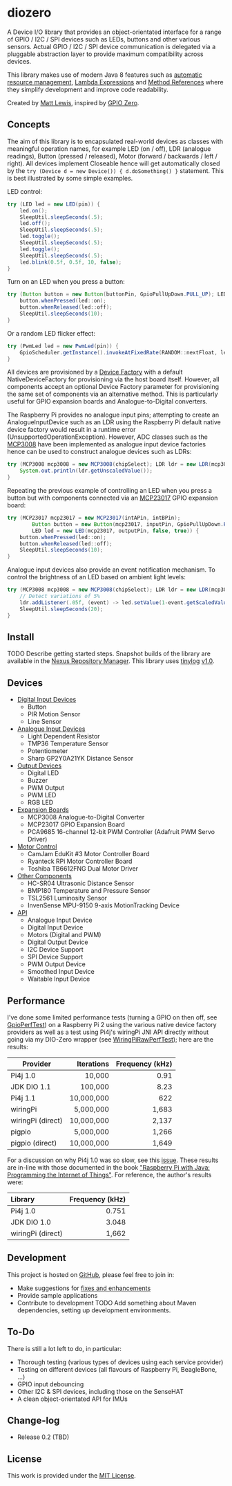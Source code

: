 # diozero
A Device I/O library that provides an object-orientated interface for a range of GPIO / I2C / SPI devices such as LEDs, buttons and other various sensors. Actual GPIO / I2C / SPI device communication is delegated via a pluggable abstraction layer to provide maximum compatibility across devices.

This library makes use of modern Java 8 features such as [automatic resource management](https://docs.oracle.com/javase/tutorial/essential/exceptions/tryResourceClose.html), [Lambda Expressions](https://docs.oracle.com/javase/tutorial/java/javaOO/lambdaexpressions.html) and [Method References](https://docs.oracle.com/javase/tutorial/java/javaOO/methodreferences.html) where they simplify development and improve code readability.

Created by [Matt Lewis](https://github.com/mattjlewis), inspired by [GPIO Zero](https://gpiozero.readthedocs.org/en/v1.1.0/index.html).

## Concepts
The aim of this library is to encapsulated real-world devices as classes with meaningful operation names, for example LED (on / off), LDR (analogue readings), Button (pressed / released), Motor (forward / backwards / left / right). All devices implement Closeable hence will get automatically closed by the `try (Device d = new Device()) { d.doSomething() }` statement. This is best illustrated by some simple examples.

LED control:
```java
try (LED led = new LED(pin)) {
	led.on();
	SleepUtil.sleepSeconds(.5);
	led.off();
	SleepUtil.sleepSeconds(.5);
	led.toggle();
	SleepUtil.sleepSeconds(.5);
	led.toggle();
	SleepUtil.sleepSeconds(.5);
	led.blink(0.5f, 0.5f, 10, false);
}
```

Turn on an LED when you press a button:
```java
try (Button button = new Button(buttonPin, GpioPullUpDown.PULL_UP); LED led = new LED(ledPin)) {
	button.whenPressed(led::on);
	button.whenReleased(led::off);
	SleepUtil.sleepSeconds(10);
}
```

Or a random LED flicker effect:
```java
try (PwmLed led = new PwmLed(pin)) {
	GpioScheduler.getInstance().invokeAtFixedRate(RANDOM::nextFloat, led::setValue, 50, 50, TimeUnit.MILLISECONDS, false);
}
```

All devices are provisioned by a [Device Factory](https://github.com/mattjlewis/diozero/blob/master/diozero-core/src/main/java/com/diozero/internal/spi/DeviceFactoryInterface.java) with a default NativeDeviceFactory for provisioning via the host board itself. However, all components accept an optional Device Factory parameter for provisioning the same set of components via an alternative method. This is particularly useful for GPIO expansion boards and Analogue-to-Digital converters.

The Raspberry Pi provides no analogue input pins; attempting to create an AnalogueInputDevice such as an LDR using the Raspberry Pi default native device factory would result in a runtime error (UnsupportedOperationException). However, ADC classes such as the [MCP3008](https://github.com/mattjlewis/diozero/blob/master/diozero-core/src/main/java/com/diozero/MCP3008.java) have been implemented as analogue input device factories hence can be used to construct analogue devices such as LDRs:
```java
try (MCP3008 mcp3008 = new MCP3008(chipSelect); LDR ldr = new LDR(mcp3008, pin, vRef, r1)) {
	System.out.println(ldr.getUnscaledValue());
}
```

Repeating the previous example of controlling an LED when you press a button but with components connected via an [MCP23017](https://github.com/mattjlewis/diozero/blob/master/diozero-core/src/main/java/com/diozero/MCP23017.java) GPIO expansion board:
```java
try (MCP23017 mcp23017 = new MCP23017(intAPin, intBPin);
		Button button = new Button(mcp23017, inputPin, GpioPullUpDown.PULL_UP);
		LED led = new LED(mcp23017, outputPin, false, true)) {
	button.whenPressed(led::on);
	button.whenReleased(led::off);
	SleepUtil.sleepSeconds(10);
}
```

Analogue input devices also provide an event notification mechanism. To control the brightness of an LED based on ambient light levels:
```java
try (MCP3008 mcp3008 = new MCP3008(chipSelect); LDR ldr = new LDR(mcp3008, pin, vRef, r1); PwmLed led = new PwmLed(ledPin)) {
	// Detect variations of 5%
	ldr.addListener(.05f, (event) -> led.setValue(1-event.getScaledValue()));
	SleepUtil.sleepSeconds(20);
}
```

## Install
TODO Describe getting started steps.
Snapshot builds of the library are available in the [Nexus Repository Manager](https://oss.sonatype.org/index.html#nexus-search;gav~com.diozero~~~~).
This library uses [tinylog](www.tinylog.org) [v1.0](https://github.com/pmwmedia/tinylog/releases/download/1.0.3/tinylog-1.0.3.zip).

## Devices
+ [Digital Input Devices](DigitalInputDevices.md)
    - Button
    - PIR Motion Sensor
    - Line Sensor
+ [Analogue Input Devices](AnalogueInputDevices.md)
    - Light Dependent Resistor
    - TMP36 Temperature Sensor
    - Potentiometer
    - Sharp GP2Y0A21YK Distance Sensor
+ [Output Devices](OutputDevices.md)
    - Digital LED
    - Buzzer
    - PWM Output
    - PWM LED
    - RGB LED
+ [Expansion Boards](ExpansionBoards.md)
    - MCP3008 Analogue-to-Digital Converter
    - MCP23017 GPIO Expansion Board
    - PCA9685 16-channel 12-bit PWM Controller (Adafruit PWM Servo Driver)
+ [Motor Control](MotorControl.md)
    - CamJam EduKit #3 Motor Controller Board
    - Ryanteck RPi Motor Controller Board
    - Toshiba TB6612FNG Dual Motor Driver
+ [Other Components](OtherComponents.md)
    - HC-SR04 Ultrasonic Distance Sensor
    - BMP180 Temperature and Pressure Sensor
    - TSL2561 Luminosity Sensor
    - InvenSense MPU-9150 9-axis MotionTracking Device
+ [API](API.md)
    - Analogue Input Device
    - Digital Input Device
    - Motors (Digital and PWM)
    - Digital Output Device
    - I2C Device Support
    - SPI Device Support
    - PWM Output Device
    - Smoothed Input Device
    - Waitable Input Device

## Performance
I've done some limited performance tests (turning a GPIO on then off, see [GpioPerfTest](https://github.com/mattjlewis/diozero/blob/master/diozero-core/src/main/java/com/diozero/sampleapps/GpioPerfTest.java)) on a Raspberry Pi 2 using the various native device factory providers as well as a test using Pi4j's wiringPi JNI API directly without going via my DIO-Zero wrapper (see [WiringPiRawPerfTest](https://github.com/mattjlewis/diozero/blob/master/diozero-provider-wiringpi/src/main/java/com/diozero/internal/provider/wiringpi/WiringPiRawPerfTest.java)); here are the results:

| Provider | Iterations | Frequency (kHz) |
| -------- | ----------:| ---------------:|
| Pi4j 1.0 | 10,000 | 0.91 |
| JDK DIO 1.1 | 100,000 | 8.23 |
| Pi4j 1.1 | 10,000,000 | 622 |
| wiringPi | 5,000,000 | 1,683 |
| wiringPi (direct) | 10,000,000 | 2,137 |
| pigpio | 5,000,000 | 1,266 |
| pigpio (direct) | 10,000,000 | 1,649 |

For a discussion on why Pi4j 1.0 was so slow, see this [issue](https://github.com/Pi4J/pi4j/issues/158). These results are in-line with those documented in the book ["Raspberry Pi with Java: Programming the Internet of Things"](http://www.amazon.co.uk/Raspberry-Pi-Java-Programming-Internet/dp/0071842012). For reference, the author's results were:

| Library | Frequency (kHz) |
|:------- | ---------------:|
|Pi4j 1.0 | 0.751 |
|JDK DIO 1.0 | 3.048 |
|wiringPi (direct) | 1,662 |

## Development
This project is hosted on [GitHub](https://github.com/mattjlewis/diozero/), please feel free to join in:
+ Make suggestions for [fixes and enhancements](https://github.com/mattjlewis/diozero/issues)
+ Provide sample applications
+ Contribute to development
TODO Add something about Maven dependencies, setting up development environments.

## To-Do
There is still a lot left to do, in particular:
* Thorough testing (various types of devices using each service provider)
* Testing on different devices (all flavours of Raspberry Pi, BeagleBone, ...)
* GPIO input debouncing
* Other I2C & SPI devices, including those on the SenseHAT
* A clean object-orientated API for IMUs

## Change-log
+ Release 0.2 (TBD)

## License
This work is provided under the [MIT License](license.md).

